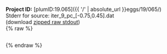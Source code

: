 **Project ID:** [plumID:19.065]({{ '/' | absolute_url }}eggs/19/065/)  
Stderr for source:  iter_9_pc_[-0.75,0.45].dat   
(download [zipped raw stdout](iter_9_pc_[-0.75,0.45].dat.plumed.stdout.txt.zip))  
{% raw %}
<pre>
</pre>
{% endraw %}
